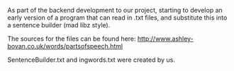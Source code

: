 As part of the backend development to our project, starting to develop an 
early version of a program that can read in .txt files, and substitute this 
into a sentence builder (mad libz style).

The sources for the files can be found here:
http://www.ashley-bovan.co.uk/words/partsofspeech.html

SentenceBuilder.txt and ingwords.txt were created by us. 
